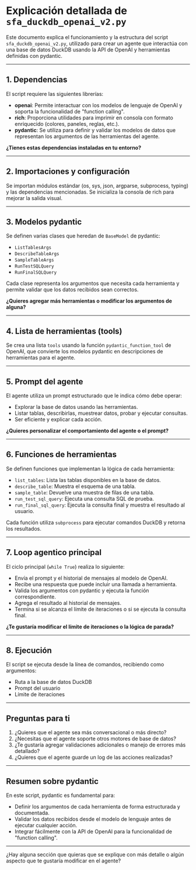 # Explicación detallada de `sfa_duckdb_openai_v2.py`

Este documento explica el funcionamiento y la estructura del script `sfa_duckdb_openai_v2.py`, utilizado para crear un agente que interactúa con una base de datos DuckDB usando la API de OpenAI y herramientas definidas con pydantic.

---

## 1. Dependencias

El script requiere las siguientes librerías:

- **openai**: Permite interactuar con los modelos de lenguaje de OpenAI y soporta la funcionalidad de "function calling".
- **rich**: Proporciona utilidades para imprimir en consola con formato enriquecido (colores, paneles, reglas, etc.).
- **pydantic**: Se utiliza para definir y validar los modelos de datos que representan los argumentos de las herramientas del agente.

**¿Tienes estas dependencias instaladas en tu entorno?**

---

## 2. Importaciones y configuración

Se importan módulos estándar (os, sys, json, argparse, subprocess, typing) y las dependencias mencionadas. Se inicializa la consola de rich para mejorar la salida visual.

---

## 3. Modelos pydantic

Se definen varias clases que heredan de `BaseModel` de pydantic:
- `ListTablesArgs`
- `DescribeTableArgs`
- `SampleTableArgs`
- `RunTestSQLQuery`
- `RunFinalSQLQuery`

Cada clase representa los argumentos que necesita cada herramienta y permite validar que los datos recibidos sean correctos.

**¿Quieres agregar más herramientas o modificar los argumentos de alguna?**

---

## 4. Lista de herramientas (tools)

Se crea una lista `tools` usando la función `pydantic_function_tool` de OpenAI, que convierte los modelos pydantic en descripciones de herramientas para el agente.

---

## 5. Prompt del agente

El agente utiliza un prompt estructurado que le indica cómo debe operar:
- Explorar la base de datos usando las herramientas.
- Listar tablas, describirlas, muestrear datos, probar y ejecutar consultas.
- Ser eficiente y explicar cada acción.

**¿Quieres personalizar el comportamiento del agente o el prompt?**

---

## 6. Funciones de herramientas

Se definen funciones que implementan la lógica de cada herramienta:
- `list_tables`: Lista las tablas disponibles en la base de datos.
- `describe_table`: Muestra el esquema de una tabla.
- `sample_table`: Devuelve una muestra de filas de una tabla.
- `run_test_sql_query`: Ejecuta una consulta SQL de prueba.
- `run_final_sql_query`: Ejecuta la consulta final y muestra el resultado al usuario.

Cada función utiliza `subprocess` para ejecutar comandos DuckDB y retorna los resultados.

---

## 7. Loop agentico principal

El ciclo principal (`while True`) realiza lo siguiente:
- Envía el prompt y el historial de mensajes al modelo de OpenAI.
- Recibe una respuesta que puede incluir una llamada a herramienta.
- Valida los argumentos con pydantic y ejecuta la función correspondiente.
- Agrega el resultado al historial de mensajes.
- Termina si se alcanza el límite de iteraciones o si se ejecuta la consulta final.

**¿Te gustaría modificar el límite de iteraciones o la lógica de parada?**

---

## 8. Ejecución

El script se ejecuta desde la línea de comandos, recibiendo como argumentos:
- Ruta a la base de datos DuckDB
- Prompt del usuario
- Límite de iteraciones

---

## Preguntas para ti

1. ¿Quieres que el agente sea más conversacional o más directo?
2. ¿Necesitas que el agente soporte otros motores de base de datos?
3. ¿Te gustaría agregar validaciones adicionales o manejo de errores más detallado?
4. ¿Quieres que el agente guarde un log de las acciones realizadas?

---

## Resumen sobre pydantic

En este script, pydantic es fundamental para:
- Definir los argumentos de cada herramienta de forma estructurada y documentada.
- Validar los datos recibidos desde el modelo de lenguaje antes de ejecutar cualquier acción.
- Integrar fácilmente con la API de OpenAI para la funcionalidad de "function calling".

---

¿Hay alguna sección que quieras que se explique con más detalle o algún aspecto que te gustaría modificar en el agente?
